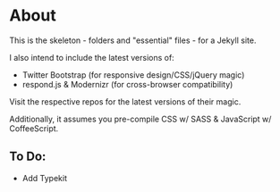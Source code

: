 About
=====

This is the skeleton - folders and "essential" files - for a Jekyll site. 

I also intend to include the latest versions of:

- Twitter Bootstrap (for responsive design/CSS/jQuery magic)
- respond.js & Modernizr (for cross-browser compatibility)

Visit the respective repos for the latest versions of their magic.

Additionally, it assumes you pre-compile CSS w/ SASS & JavaScript w/ CoffeeScript.

To Do:
------
- Add Typekit
